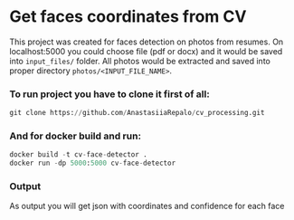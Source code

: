 # Get faces coordinates from CV

This project was created for faces detection on photos from resumes. On localhost:5000 you could choose file (pdf or docx) and it would be saved into `input_files/` folder.
All photos would be extracted and saved into proper directory `photos/<INPUT_FILE_NAME>`. 

### To run project you have to clone it first of all:

``` python
git clone https://github.com/AnastasiiaRepalo/cv_processing.git
```

### And for docker build and run:

``` python
docker build -t cv-face-detector .
docker run -dp 5000:5000 cv-face-detector
```


### Output

As output you will get json with coordinates and confidence for each face 



